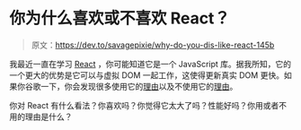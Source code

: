 # 你为什么喜欢或不喜欢 React？

> 原文：<https://dev.to/savagepixie/why-do-you-dis-like-react-145b>

我最近一直在学习 [React](https://reactjs.org) ，你可能知道它是一个 JavaScript 库。据我所知，它的一个更大的优势是它可以与虚拟 DOM 一起工作，这使得更新真实 DOM 更快。如果你谷歌一下，你会发现很多使用它的[理由](https://stories.jotform.com/7-reasons-why-you-should-use-react-ad420c634247)以及不使用它的[理由](https://nickroberts.ninja/jquery-javascript/why-you-should-never-use-reactjs/)。

你对 React 有什么看法？你喜欢吗？你觉得它太大了吗？性能好吗？你用或者不用的理由是什么？